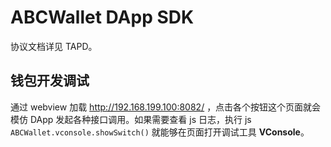 # ABCWallet DApp SDK

协议文档详见 TAPD。

## 钱包开发调试

通过 webview 加载 http://192.168.199.100:8082/ ，点击各个按钮这个页面就会模仿 DApp 发起各种接口调用。如果需要查看 js 日志，执行 js `ABCWallet.vconsole.showSwitch()` 就能够在页面打开调试工具 **VConsole**。
